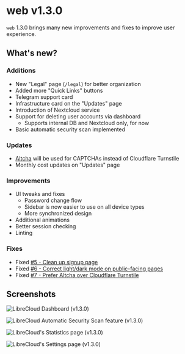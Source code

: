# web v1.3.0

`web` 1.3.0 brings many new improvements and fixes to improve user experience.

## What's new?

### Additions

- New "Legal" page (`/legal`) for better organization
- Added more "Quick Links" buttons
- Telegram support card
- Infrastructure card on the "Updates" page
- Introduction of Nextcloud service
- Support for deleting user accounts via dashboard
  - Supports internal DB and Nextcloud only, for now
- Basic automatic security scan implemented

### Updates

- [Altcha](https://altcha.org) will be used for CAPTCHAs instead of Cloudflare Turnstile
- Monthly cost updates on "Updates" page

### Improvements

- UI tweaks and fixes
  - Password change flow
  - Sidebar is now easier to use on all device types
  - More synchronized design
- Additional animations
- Better session checking
- Linting

### Fixes

- Fixed [#5 - Clean up signup page](https://git.pontusmail.org/librecloud/web/issues/5)
- Fixed [#6 - Correct light/dark mode on public-facing pages](https://git.pontusmail.org/librecloud/web/issues/6)
- Fixed [#7 - Prefer Altcha over Cloudflare Turnstile](https://git.pontusmail.org/librecloud/web/issues/7)

## Screenshots

![LibreCloud Dashboard (v1.3.0)](https://git.pontusmail.org/librecloud/web/raw/branch/main/docs/img/1.3.0-1.png)

![LibreCloud Automatic Security Scan feature (v1.3.0)](https://git.pontusmail.org/librecloud/web/raw/branch/main/docs/img/1.3.0-2.png)

![LibreCloud's Statistics page (v1.3.0)](https://git.pontusmail.org/librecloud/web/raw/branch/main/docs/img/1.3.0-3.png)

![LibreCloud's Settings page (v1.3.0)](https://git.pontusmail.org/librecloud/web/raw/branch/main/docs/img/1.3.0-4.png)
